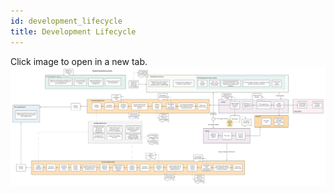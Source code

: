 ```yaml
---
id: development_lifecycle
title: Development Lifecycle
---
```


Click image to open in a new tab. 
[![](doc-images/DevelopmentLifecycle.png)](doc-images/DevelopmentLifecycle.png)


